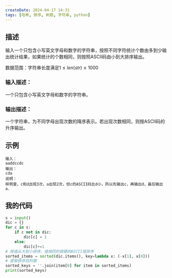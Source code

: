 ```yaml
---
createDate: 2024-04-17 14:31
tags: [哈希, 排序, 刷题, 字符串, python]
---
```

## 描述

输入一个只包含小写英文字母和数字的字符串，按照不同字符统计个数由多到少输出统计结果，如果统计的个数相同，则按照ASCII码由小到大排序输出。

数据范围：字符串长度满足$1≤len(str)≤1000$ 

### 输入描述：

一个只包含小写英文字母和数字的字符串。

### 输出描述：

一个字符串，为不同字母出现次数的降序表示。若出现次数相同，则按ASCII码的升序输出。

## 示例
```example
输入：
aaddccdc
输出：
cda
说明：
样例里，c和d出现3次，a出现2次，但c的ASCII码比d小，所以先输出c，再输出d，最后输出a.
```
## 我的代码
```python
s = input()
dic = {}
for c in s:
    if c not in dic:
        dic[c] = 1
    else:
        dic[c]+=1
# 按值从大到小排序，值相同的按键的ASCII值排序
sorted_items = sorted(dic.items(), key=lambda x: (-x[1], x[0]))
# 提取排序后的键
sorted_keys = ''.join(item[0] for item in sorted_items)
print(sorted_keys)
```